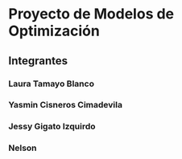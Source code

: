 # Proyecto de Modelos de Optimización

## Integrantes

### Laura Tamayo Blanco
### Yasmin Cisneros Cimadevila
### Jessy Gigato Izquirdo
### Nelson 